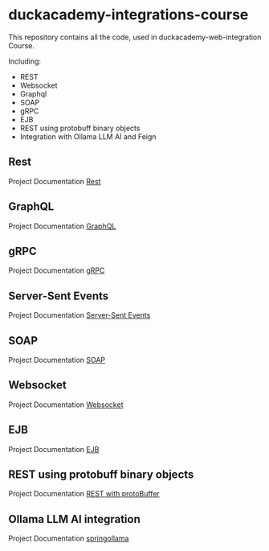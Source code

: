 # duckacademy-integrations-course
This repository contains all the code, used in duckacademy-web-integration Course.

Including: 
- REST
- Websocket
- Graphql
- SOAP
- gRPC
- EJB
- REST using protobuff binary objects
- Integration with Ollama LLM AI and Feign

## Rest

Project Documentation [Rest](rest-api/README.md)


## GraphQL

Project Documentation [GraphQL](graphql/README.md)

## gRPC

Project Documentation [gRPC](gRPC/README.md)

## Server-Sent Events

Project Documentation [Server-Sent Events](serversentevent/README.md)

## SOAP

Project Documentation [SOAP](soap/README.MD)

## Websocket

Project Documentation [Websocket](websocket/README.md)

## EJB

Project Documentation [EJB](EJB/README.MD)

## REST using protobuff binary objects

Project Documentation [REST with protoBuffer](springrestprotobuf/README.MD)

## Ollama LLM AI integration

Project Documentation [springollama](springollama/README.MD)

